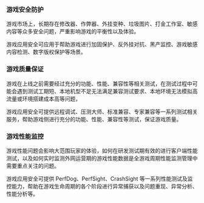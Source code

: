 ### 游戏安全防护
游戏市场上，长期存在修改器、作弊器、外挂变种、垃圾图片、打金工作室、敏感内容等众多安全问题，严重影响游戏的平衡性以及体验。

游戏应用安全可应用于帮助游戏进行加固保护、反外挂对抗、黑产监控、游戏敏感内容检测、数字版权保护等场景。

### 游戏质量保证
游戏在上线之前需要经过充分的功能、性能、兼容性等相关测试，在测试过程中可能会遇到测试工期短、本地机型不足无法满足兼容测试要求、本地环境无法模拟高流量或环境搭建成本高等问题，

游戏应用安全可提供远程调试、压测大师、标准兼容、专家兼容等一系列测试相关服务，帮助游戏侧进行充分的功能、性能、兼容性等测试，保证游戏质量。

### 游戏性能监控
游戏性能问题会影响大范围玩家的体验，如何在研发测试期有效的进行客户端性能测试，以及如何实时监测外网运营期的游戏性能数据是全游戏周期性能监测管理中需要重点关注的问题。

游戏应用安全可提供 PerfDog、PerfSight、CrashSight 等一系列性能测试及监控能力，帮助在游戏生命周期的各个阶段进行异常捕获以及问题重现、异常分析、性能分析等。

